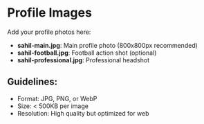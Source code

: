 # Profile Images

Add your profile photos here:

- **sahil-main.jpg**: Main profile photo (800x800px recommended)
- **sahil-football.jpg**: Football action shot (optional)
- **sahil-professional.jpg**: Professional headshot

## Guidelines:
- Format: JPG, PNG, or WebP
- Size: < 500KB per image
- Resolution: High quality but optimized for web
